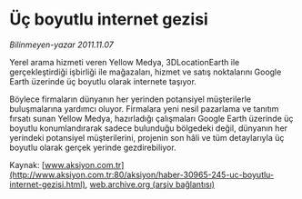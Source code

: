 # Üç boyutlu internet gezisi

*Bilinmeyen-yazar 2011.11.07*

<font class="agenda2NewsSpot">
 Yerel arama hizmeti veren Yellow Medya, 3DLocationEarth ile gerçekleştirdiği işbirliği ile mağazaları, hizmet ve satış noktalarını Google Earth üzerinde üç boyutlu olarak internete taşıyor.
</font>
<font class="newsDetail">
 <p>
 </p>
 <p>
  Böylece firmaların dünyanın her yerinden potansiyel müşterilerle buluşmalarına yardımcı oluyor. Firmalara yeni nesil pazarlama ve tanıtım fırsatı sunan Yellow Medya, hazırladığı çalışmaları Google Earth üzerinde üç boyutlu konumlandırarak sadece bulunduğu bölgedeki değil, dünyanın her yerindeki potansiyel müşterilerini, projenin son hâli ve tüm detaylarıyla üç boyutlu olarak gerçek yerinde gezdirebiliyor.
 </p>
</font>

Kaynak: [www.aksiyon.com.tr](http://www.aksiyon.com.tr:80/aksiyon/haber-30965-245-uc-boyutlu-internet-gezisi.html), [web.archive.org (arşiv bağlantısı)](http://web.archive.org/web/20111120162654/http://www.aksiyon.com.tr:80/aksiyon/haber-30965-245-uc-boyutlu-internet-gezisi.html)
